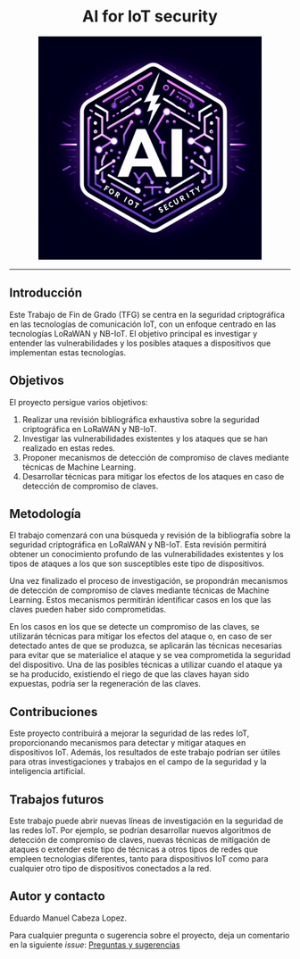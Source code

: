 <h1 align="center">AI for IoT security</h1>

<p style="color:red" align="center">
  <img src="./imgs/AI-for-IoT-security.jpg" alt="Texto alternativo" width="400"/>
</p>

***

## Introducción

Este Trabajo de Fin de Grado (TFG) se centra en la seguridad criptográfica en las tecnologías de comunicación IoT, con un enfoque centrado en las tecnologías LoRaWAN y NB-IoT. 
El objetivo principal es investigar y entender las vulnerabilidades y los posibles ataques a dispositivos que implementan estas tecnologías.

## Objetivos

El proyecto persigue varios objetivos:

1. Realizar una revisión bibliográfica exhaustiva sobre la seguridad criptográfica en LoRaWAN y NB-IoT.
2. Investigar las vulnerabilidades existentes y los ataques que se han realizado en estas redes.
3. Proponer mecanismos de detección de compromiso de claves mediante técnicas de Machine Learning.
4. Desarrollar técnicas para mitigar los efectos de los ataques en caso de detección de compromiso de claves.

## Metodología

El trabajo comenzará con una búsqueda y revisión de la bibliografía sobre la seguridad criptográfica en LoRaWAN y NB-IoT. 
Esta revisión permitirá obtener un conocimiento profundo de las vulnerabilidades existentes y los tipos de ataques a los que son susceptibles este tipo de dispositivos.

Una vez finalizado el proceso de investigación, se propondrán mecanismos de detección de compromiso de claves mediante técnicas de Machine Learning. 
Estos mecanismos permitirán identificar casos en los que las claves pueden haber sido comprometidas.

En los casos en los que se detecte un compromiso de las claves, se utilizarán técnicas para mitigar los efectos del ataque o, 
en caso de ser detectado antes de que se produzca, se aplicarán las técnicas necesarias para evitar que se materialice el ataque y se vea comprometida la seguridad del dispositivo. 
Una de las posibles técnicas a utilizar cuando el ataque ya se ha producido, existiendo el riego de que las claves hayan sido expuestas, 
podría ser la regeneración de las claves.

## Contribuciones

Este proyecto contribuirá a mejorar la seguridad de las redes IoT, proporcionando mecanismos para detectar y mitigar ataques en dispositivos IoT. 
Además, los resultados de este trabajo podrían ser útiles para otras investigaciones y trabajos en el campo de la seguridad y la inteligencia artificial.

## Trabajos futuros

Este trabajo puede abrir nuevas líneas de investigación en la seguridad de las redes IoT. Por ejemplo, se podrían desarrollar nuevos algoritmos 
de detección de compromiso de claves, nuevas técnicas de mitigación de ataques o extender este tipo de técnicas a otros tipos de redes que empleen 
tecnologias diferentes, tanto para dispositivos IoT como para cualquier otro tipo de dispositivos conectados a la red. 

## Autor y contacto

Eduardo Manuel Cabeza Lopez.

Para cualquier pregunta o sugerencia sobre el proyecto, deja un comentario en la siguiente *issue*: [Preguntas y sugerencias](#5)